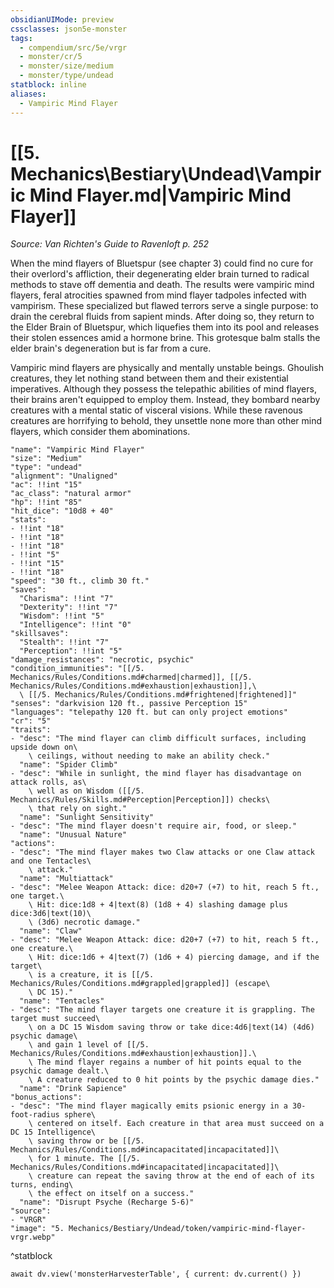 ```yaml
---
obsidianUIMode: preview
cssclasses: json5e-monster
tags:
  - compendium/src/5e/vrgr
  - monster/cr/5
  - monster/size/medium
  - monster/type/undead
statblock: inline
aliases:
  - Vampiric Mind Flayer
---
```

# [[5. Mechanics\Bestiary\Undead\Vampiric Mind Flayer.md|Vampiric Mind Flayer]]
*Source: Van Richten's Guide to Ravenloft p. 252*

When the mind flayers of Bluetspur (see chapter 3) could find no cure for their overlord's affliction, their degenerating elder brain turned to radical methods to stave off dementia and death. The results were vampiric mind flayers, feral atrocities spawned from mind flayer tadpoles infected with vampirism. These specialized but flawed terrors serve a single purpose: to drain the cerebral fluids from sapient minds. After doing so, they return to the Elder Brain of Bluetspur, which liquefies them into its pool and releases their stolen essences amid a hormone brine. This grotesque balm stalls the elder brain's degeneration but is far from a cure.

Vampiric mind flayers are physically and mentally unstable beings. Ghoulish creatures, they let nothing stand between them and their existential imperatives. Although they possess the telepathic abilities of mind flayers, their brains aren't equipped to employ them. Instead, they bombard nearby creatures with a mental static of visceral visions. While these ravenous creatures are horrifying to behold, they unsettle none more than other mind flayers, which consider them abominations.

```statblock
"name": "Vampiric Mind Flayer"
"size": "Medium"
"type": "undead"
"alignment": "Unaligned"
"ac": !!int "15"
"ac_class": "natural armor"
"hp": !!int "85"
"hit_dice": "10d8 + 40"
"stats":
- !!int "18"
- !!int "18"
- !!int "18"
- !!int "5"
- !!int "15"
- !!int "18"
"speed": "30 ft., climb 30 ft."
"saves":
  "Charisma": !!int "7"
  "Dexterity": !!int "7"
  "Wisdom": !!int "5"
  "Intelligence": !!int "0"
"skillsaves":
  "Stealth": !!int "7"
  "Perception": !!int "5"
"damage_resistances": "necrotic, psychic"
"condition_immunities": "[[/5. Mechanics/Rules/Conditions.md#charmed|charmed]], [[/5. Mechanics/Rules/Conditions.md#exhaustion|exhaustion]],\
  \ [[/5. Mechanics/Rules/Conditions.md#frightened|frightened]]"
"senses": "darkvision 120 ft., passive Perception 15"
"languages": "telepathy 120 ft. but can only project emotions"
"cr": "5"
"traits":
- "desc": "The mind flayer can climb difficult surfaces, including upside down on\
    \ ceilings, without needing to make an ability check."
  "name": "Spider Climb"
- "desc": "While in sunlight, the mind flayer has disadvantage on attack rolls, as\
    \ well as on Wisdom ([[/5. Mechanics/Rules/Skills.md#Perception|Perception]]) checks\
    \ that rely on sight."
  "name": "Sunlight Sensitivity"
- "desc": "The mind flayer doesn't require air, food, or sleep."
  "name": "Unusual Nature"
"actions":
- "desc": "The mind flayer makes two Claw attacks or one Claw attack and one Tentacles\
    \ attack."
  "name": "Multiattack"
- "desc": "Melee Weapon Attack: dice: d20+7 (+7) to hit, reach 5 ft., one target.\
    \ Hit: dice:1d8 + 4|text(8) (1d8 + 4) slashing damage plus dice:3d6|text(10)\
    \ (3d6) necrotic damage."
  "name": "Claw"
- "desc": "Melee Weapon Attack: dice: d20+7 (+7) to hit, reach 5 ft., one creature.\
    \ Hit: dice:1d6 + 4|text(7) (1d6 + 4) piercing damage, and if the target\
    \ is a creature, it is [[/5. Mechanics/Rules/Conditions.md#grappled|grappled]] (escape\
    \ DC 15)."
  "name": "Tentacles"
- "desc": "The mind flayer targets one creature it is grappling. The target must succeed\
    \ on a DC 15 Wisdom saving throw or take dice:4d6|text(14) (4d6) psychic damage\
    \ and gain 1 level of [[/5. Mechanics/Rules/Conditions.md#exhaustion|exhaustion]].\
    \ The mind flayer regains a number of hit points equal to the psychic damage dealt.\
    \ A creature reduced to 0 hit points by the psychic damage dies."
  "name": "Drink Sapience"
"bonus_actions":
- "desc": "The mind flayer magically emits psionic energy in a 30-foot-radius sphere\
    \ centered on itself. Each creature in that area must succeed on a DC 15 Intelligence\
    \ saving throw or be [[/5. Mechanics/Rules/Conditions.md#incapacitated|incapacitated]]\
    \ for 1 minute. The [[/5. Mechanics/Rules/Conditions.md#incapacitated|incapacitated]]\
    \ creature can repeat the saving throw at the end of each of its turns, ending\
    \ the effect on itself on a success."
  "name": "Disrupt Psyche (Recharge 5-6)"
"source":
- "VRGR"
"image": "5. Mechanics/Bestiary/Undead/token/vampiric-mind-flayer-vrgr.webp"
```
^statblock

```dataviewjs
await dv.view('monsterHarvesterTable', { current: dv.current() })
```
